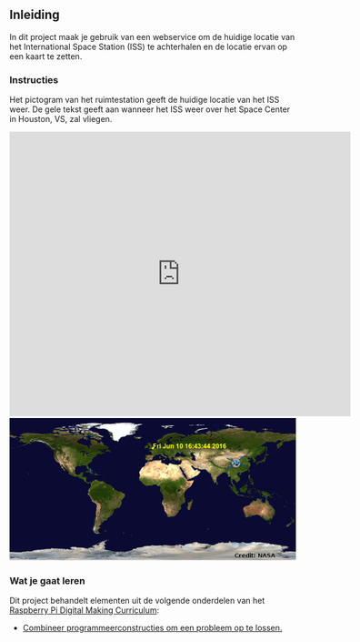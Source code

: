 ## Inleiding

In dit project maak je gebruik van een webservice om de huidige locatie van het International Space Station (ISS) te achterhalen en de locatie ervan op een kaart te zetten.

### Instructies

Het pictogram van het ruimtestation geeft de huidige locatie van het ISS weer. De gele tekst geeft aan wanneer het ISS weer over het Space Center in Houston, VS, zal vliegen.

<div class="trinket">
  <iframe src="https://trinket.io/embed/python/b95851338c?outputOnly=true&start=result" width="600" height="500" frameborder="0" marginwidth="0" marginheight="0" allowfullscreen>
  </iframe>
  <img src="images/iss-final.png">
</div>

### Wat je gaat leren

Dit project behandelt elementen uit de volgende onderdelen van het [Raspberry Pi Digital Making Curriculum](http://rpf.io/curriculum):

+ [Combineer programmeerconstructies om een ​​probleem op te lossen.](https://www.raspberrypi.org/curriculum/programming/builder)